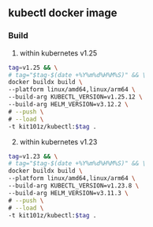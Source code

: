 ## kubectl docker image


### Build

1. within kubernetes v1.25
```bash
tag=v1.25 && \
# tag="$tag-$(date +%Y%m%d%H%M%S)" && \
docker buildx build \
--platform linux/amd64,linux/arm64 \
--build-arg KUBECTL_VERSION=v1.25.12 \
--build-arg HELM_VERSION=v3.12.2 \
# --push \
# --load \
-t kit101z/kubectl:$tag .
```

2. within kubernetes v1.23
```bash
tag=v1.23 && \
# tag="$tag-$(date +%Y%m%d%H%M%S)" && \
docker buildx build \
--platform linux/amd64,linux/arm64 \
--build-arg KUBECTL_VERSION=v1.23.8 \
--build-arg HELM_VERSION=v3.11.3 \
# --push \
# --load \
-t kit101z/kubectl:$tag .
```
